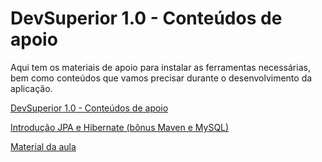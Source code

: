 # DevSuperior 1.0 - Conteúdos de apoio

Aqui tem os materiais de apoio para instalar as ferramentas necessárias, bem como conteúdos que vamos precisar durante o desenvolvimento da aplicação.

[DevSuperior 1.0 - Conteúdos de apoio](https://github.com/devsuperior/sds1)

[Introdução JPA e Hibernate (bônus Maven e MySQL)](https://www.youtube.com/watch?v=CAP1IPgeJkw&ab_channel=DevSuperior)

[Material da aula](https://github.com/devsuperior/aulao006)
